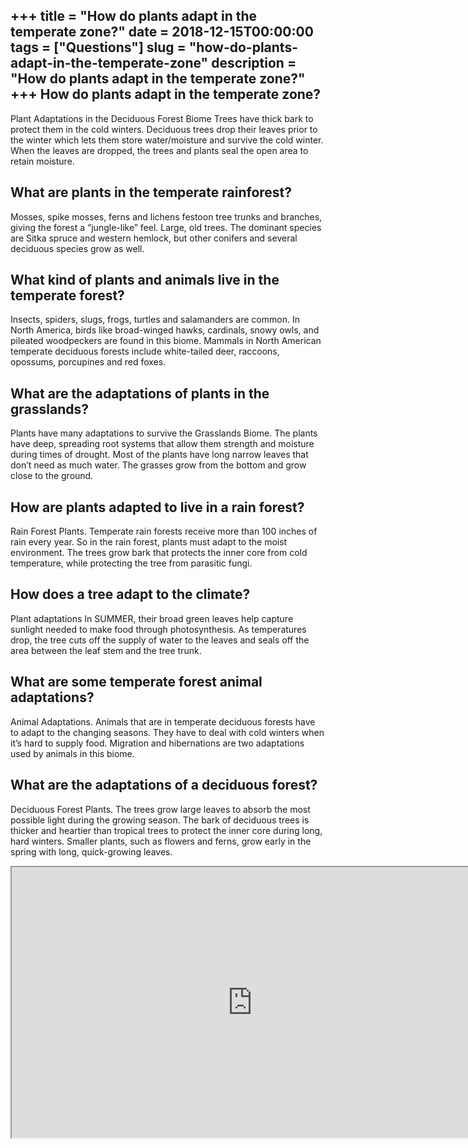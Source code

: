 +++
title = "How do plants adapt in the temperate zone?"
date = 2018-12-15T00:00:00
tags = ["Questions"]
slug = "how-do-plants-adapt-in-the-temperate-zone"
description = "How do plants adapt in the temperate zone?"
+++
How do plants adapt in the temperate zone?
------------------------------------------

Plant Adaptations in the Deciduous Forest Biome Trees have thick bark to protect them in the cold winters. Deciduous trees drop their leaves prior to the winter which lets them store water/moisture and survive the cold winter. When the leaves are dropped, the trees and plants seal the open area to retain moisture.

What are plants in the temperate rainforest?
--------------------------------------------

Mosses, spike mosses, ferns and lichens festoon tree trunks and branches, giving the forest a “jungle-like” feel. Large, old trees. The dominant species are Sitka spruce and western hemlock, but other conifers and several deciduous species grow as well.

What kind of plants and animals live in the temperate forest?
-------------------------------------------------------------

Insects, spiders, slugs, frogs, turtles and salamanders are common. In North America, birds like broad-winged hawks, cardinals, snowy owls, and pileated woodpeckers are found in this biome. Mammals in North American temperate deciduous forests include white-tailed deer, raccoons, opossums, porcupines and red foxes.

What are the adaptations of plants in the grasslands?
-----------------------------------------------------

Plants have many adaptations to survive the Grasslands Biome. The plants have deep, spreading root systems that allow them strength and moisture during times of drought. Most of the plants have long narrow leaves that don’t need as much water. The grasses grow from the bottom and grow close to the ground.

How are plants adapted to live in a rain forest?
------------------------------------------------

Rain Forest Plants. Temperate rain forests receive more than 100 inches of rain every year. So in the rain forest, plants must adapt to the moist environment. The trees grow bark that protects the inner core from cold temperature, while protecting the tree from parasitic fungi.

How does a tree adapt to the climate?
-------------------------------------

Plant adaptations In SUMMER, their broad green leaves help capture sunlight needed to make food through photosynthesis. As temperatures drop, the tree cuts off the supply of water to the leaves and seals off the area between the leaf stem and the tree trunk.

What are some temperate forest animal adaptations?
--------------------------------------------------

Animal Adaptations. Animals that are in temperate deciduous forests have to adapt to the changing seasons. They have to deal with cold winters when it’s hard to supply food. Migration and hibernations are two adaptations used by animals in this biome.

What are the adaptations of a deciduous forest?
-----------------------------------------------

Deciduous Forest Plants. The trees grow large leaves to absorb the most possible light during the growing season. The bark of deciduous trees is thicker and heartier than tropical trees to protect the inner core during long, hard winters. Smaller plants, such as flowers and ferns, grow early in the spring with long, quick-growing leaves.

<iframe allow="accelerometer; autoplay; clipboard-write; encrypted-media; gyroscope; picture-in-picture" allowfullscreen="" class="__youtube_prefs__  epyt-is-override  no-lazyload" data-no-lazy="1" data-origheight="433" data-origwidth="770" data-skipgform_ajax_framebjll="" height="433" id="_ytid_85619" loading="lazy" src="https://www.youtube.com/embed/pL8tybRN6Ts?enablejsapi=1&autoplay=0&cc_load_policy=0&cc_lang_pref=&iv_load_policy=1&loop=0&modestbranding=0&rel=1&fs=1&playsinline=0&autohide=2&theme=dark&color=red&controls=1&" title="YouTube player" width="770"></iframe>